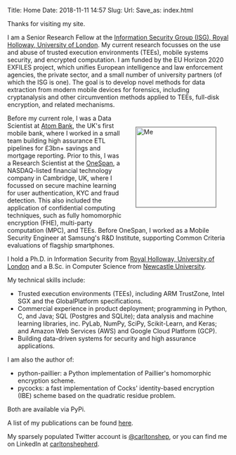 Title: Home
Date: 2018-11-11 14:57
Slug: 
Url: 
Save_as: index.html

Thanks for visiting my site.

I am a Senior Research Fellow at the [Information Security Group (ISG), Royal Holloway, University of London](https://isg.rhul.ac.uk). My current research focusses on the use and abuse of trusted execution environments (TEEs), mobile systems security, and encrypted computation. I am funded by the EU Horizon 2020 EXFILES project, which unifies European intelligence and law enforcement agencies, the private sector, and a small number of university partners (of which the ISG is one). The goal is to develop novel methods for data extraction from modern mobile devices for forensics, including cryptanalysis and other circumvention methods applied to TEEs, full-disk encryption, and related mechanisms.

<img src="/images/carlton_headshot.jpg" alt="Me" style="height: 13em; margin: 2em; border: 0.1em; border-style: solid; border-color: #777777; float: right;">

Before my current role, I was a Data Scientist at [Atom Bank](https://www.atombank.co.uk), the UK's first mobile bank, where I worked in a small team building high assurance ETL pipelines for £3bn+ savings and mortgage reporting. Prior to this, I was a Research Scientist at the [OneSpan](https://www.onespan.com), a NASDAQ-listed financial technology company in Cambridge, UK, where I focussed on secure machine learning for user authentication, KYC and fraud detection. This also included the application of confidential computing techniques, such as fully homomorphic encryption (FHE), multi-party computation (MPC), and TEEs. Before OneSpan, I worked as a Mobile Security Engineer at Samsung's R&D Institute, supporting Common Criteria evaluations of flagship smartphones.

I hold a Ph.D. in Information Security from [Royal Holloway, University of London](https://isg.rhul.ac.uk) and a B.Sc. in Computer Science from [Newcastle University](https://ncl.ac.uk).

My technical skills include:

* Trusted execution environments (TEEs), including ARM TrustZone, Intel SGX and the GlobalPlatform specifications.
* Commercial experience in product deployment; programming in Python, C, and Java; SQL (Postgres and SQLite); data analysis and machine learning libraries, inc. PyLab, NumPy, SciPy, Scikit-Learn, and Keras; and Amazon Web Services (AWS) and Google Cloud Platform (GCP).
* Building data-driven systems for security and high assurance applications.

I am also the author of:

* python-paillier: a Python implementation of Paillier's homomorphic encryption scheme.
* pycocks: a fast implementation of Cocks' identity-based encryption (IBE) scheme based on the quadratic residue problem.

Both are available via PyPi.

A list of my publications can be found [here](/publications/).

My sparsely populated Twitter account is [@carltonshep](https://www.twitter.com/carltonshep), or you can find me on LinkedIn at [carltonshepherd](https://www.linkedin.com/in/carltonshepherd/).

